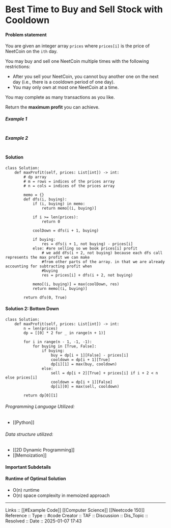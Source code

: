 # Best Time to Buy and Sell Stock with Cooldown

#### Problem statement

You are given an integer array `prices` where `prices[i]` is the price of NeetCoin on the `ith` day.

You may buy and sell one NeetCoin multiple times with the following restrictions:

- After you sell your NeetCoin, you cannot buy another one on the next day (i.e., there is a cooldown period of one day).
- You may only own at most one NeetCoin at a time.

You may complete as many transactions as you like.

Return the **maximum profit** you can achieve.
##### Example 1
```
```
##### Example 2
```
```
#### Solution
```
class Solution:
    def maxProfit(self, prices: List[int]) -> int:
        # dp array
        # m = rows = indices of the prices array
        # n = cols = indices of the prices array
  
        memo = {}
        def dfs(i, buying):
            if (i, buying) in memo:
                return memo[(i, buying)]
  
            if i >= len(prices):
                return 0

            coolDown = dfs(i + 1, buying)

            if buying:
                res = dfs(i + 1, not buying) - prices[i]
            else: #are selling so we book prices[i] profit
                # we add dfs(i + 2, not buying) because each dfs call represents the max profit we can make
                #from other parts of the array. in that we are already accounting for subtracting profit when
                #buying
                res = prices[i] + dfs(i + 2, not buying)

            memo[(i, buying)] = max(coolDown, res)
            return memo[(i, buying)]

        return dfs(0, True)
```


#### Solution 2: Bottom Down
```
class Solution:
    def maxProfit(self, prices: List[int]) -> int:
        n = len(prices)
        dp = [[0] * 2 for _ in range(n + 1)]  

        for i in range(n - 1, -1, -1):
            for buying in [True, False]:
                if buying:
                    buy = dp[i + 1][False] - prices[i]
                    cooldown = dp[i + 1][True]
                    dp[i][1] = max(buy, cooldown)
                else:
                    sell = dp[i + 2][True] + prices[i] if i + 2 < n else prices[i]
                    cooldown = dp[i + 1][False]
                    dp[i][0] = max(sell, cooldown)

        return dp[0][1]
```
###### Programming Language Utilized:

- [[Python]]
###### Data structure utilized:

- [[2D Dynamic Programming]]
- [[Memoization]]
#### Important Subdetails

#### Runtime of Optimal Solution

- O(n) runtime
- O(n) space complexity in memoized approach
---
Links :: [[#Example Code]] [[Computer Science]] [[Neetcode 150]]
Reference ::
Type :: #code
Creator ::
TAF ::
Discussion ::
Dis_Topic :: 
Resolved ::
Date :: 2025-01-07 17:43
